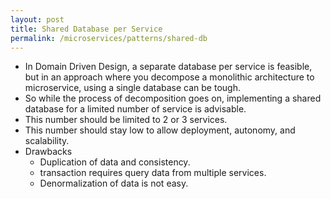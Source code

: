 ```yaml
---
layout: post
title: Shared Database per Service
permalink: /microservices/patterns/shared-db
---
```


- In Domain Driven Design, a separate database per service is feasible, but in an approach where you decompose a monolithic architecture to microservice, using a single database can be tough.
- So while the process of decomposition goes on, implementing a shared database for a limited number of service is advisable.
- This number should be limited to 2 or 3 services.
- This number should stay low to allow deployment, autonomy, and scalability.
- Drawbacks
  - Duplication of data and consistency.
  - transaction requires query data from multiple services.
  - Denormalization of data is not easy.